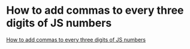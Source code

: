 # How to add commas to every three digits of JS numbers
[How to add commas to every three digits of JS numbers](https://aiwithcloud.com/2022/09/15/how_to_add_commas_to_every_three_digits_of_js_numbers/)